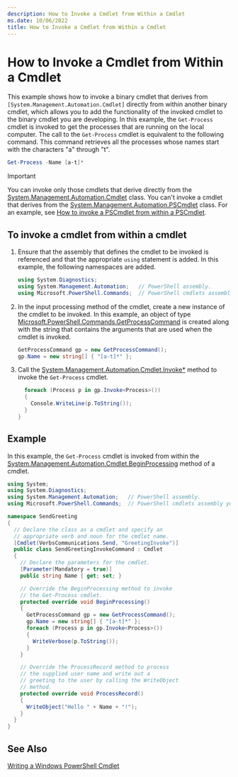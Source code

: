 ```yaml
---
description: How to Invoke a Cmdlet from Within a Cmdlet
ms.date: 10/06/2022
title: How to Invoke a Cmdlet from Within a Cmdlet
---
```

# How to Invoke a Cmdlet from Within a Cmdlet

This example shows how to invoke a binary cmdlet that derives from
`[System.Management.Automation.Cmdlet]` directly from within another binary cmdlet, which allows you
to add the functionality of the invoked cmdlet to the binary cmdlet you are developing. In this
example, the `Get-Process` cmdlet is invoked to get the processes that are running on the local
computer. The call to the `Get-Process` cmdlet is equivalent to the following command. This command
retrieves all the processes whose names start with the characters "a" through "t".

```powershell
Get-Process -Name [a-t]*
```

> [!IMPORTANT]
> You can invoke only those cmdlets that derive directly from the
> [System.Management.Automation.Cmdlet][01] class. You can't invoke a cmdlet that derives from the
> [System.Management.Automation.PSCmdlet][02] class. For an example, see
> [How to invoke a PSCmdlet from within a PSCmdlet][07].

## To invoke a cmdlet from within a cmdlet

1. Ensure that the assembly that defines the cmdlet to be invoked is referenced and that the
   appropriate `using` statement is added. In this example, the following namespaces are added.

    ```csharp
    using System.Diagnostics;
    using System.Management.Automation;   // PowerShell assembly.
    using Microsoft.PowerShell.Commands;  // PowerShell cmdlets assembly you want to call.
    ```

1. In the input processing method of the cmdlet, create a new instance of the cmdlet to be invoked.
   In this example, an object of type [Microsoft.PowerShell.Commands.GetProcessCommand][03] is
   created along with the string that contains the arguments that are used when the cmdlet is
   invoked.

    ```csharp
    GetProcessCommand gp = new GetProcessCommand();
    gp.Name = new string[] { "[a-t]*" };
    ```

1. Call the [System.Management.Automation.Cmdlet.Invoke*][04] method to invoke the `Get-Process`
   cmdlet.

    ```csharp
      foreach (Process p in gp.Invoke<Process>())
      {
        Console.WriteLine(p.ToString());
      }
    }
    ```

## Example

In this example, the `Get-Process` cmdlet is invoked from within the
[System.Management.Automation.Cmdlet.BeginProcessing][05] method of a cmdlet.

```csharp
using System;
using System.Diagnostics;
using System.Management.Automation;   // PowerShell assembly.
using Microsoft.PowerShell.Commands;  // PowerShell cmdlets assembly you want to call.

namespace SendGreeting
{
  // Declare the class as a cmdlet and specify an
  // appropriate verb and noun for the cmdlet name.
  [Cmdlet(VerbsCommunications.Send, "GreetingInvoke")]
  public class SendGreetingInvokeCommand : Cmdlet
  {
    // Declare the parameters for the cmdlet.
    [Parameter(Mandatory = true)]
    public string Name { get; set; }

    // Override the BeginProcessing method to invoke
    // the Get-Process cmdlet.
    protected override void BeginProcessing()
    {
      GetProcessCommand gp = new GetProcessCommand();
      gp.Name = new string[] { "[a-t]*" };
      foreach (Process p in gp.Invoke<Process>())
      {
        WriteVerbose(p.ToString());
      }
    }

    // Override the ProcessRecord method to process
    // the supplied user name and write out a
    // greeting to the user by calling the WriteObject
    // method.
    protected override void ProcessRecord()
    {
      WriteObject("Hello " + Name + "!");
    }
  }
}
```

## See Also

[Writing a Windows PowerShell Cmdlet][06]

<!-- link references -->
[01]: /dotnet/api/System.Management.Automation.Cmdlet
[02]: /dotnet/api/System.Management.Automation.PSCmdlet
[03]: /dotnet/api/Microsoft.PowerShell.Commands.GetProcessCommand
[04]: /dotnet/api/System.Management.Automation.Cmdlet.Invoke
[05]: /dotnet/api/System.Management.Automation.Cmdlet.BeginProcessing
[06]: ./writing-a-windows-powershell-cmdlet.md
[07]: ./how-to-invoke-a-pscmdlet-from-within-a-pscmdlet.md
